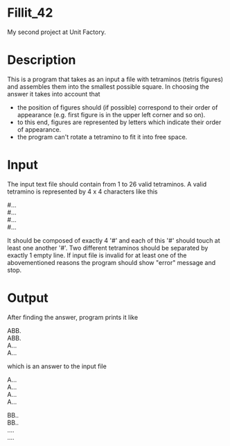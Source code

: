 # Fillit_42
My second project at Unit Factory. 

# Description
This is a program that takes as an input a file with tetraminos (tetris figures) and assembles them into the smallest possible square.
In choosing the answer it takes into account that
- the position of figures should (if possible) correspond to their order of appearance (e.g. first figure is in the upper left corner and so on).
- to this end, figures are represented by letters which indicate their order of appearance.
- the program can't rotate a tetramino to fit it into free space.

# Input
The input text file should contain from 1 to 26 valid tetraminos. A valid tetramino is represented by 4 x 4 characters like this

#...<br />
#...<br />
#...<br />
#...<br />

It should be composed of exactly 4 '#' and each of this '#' should touch at least one another '#'.
Two different tetraminos should be separated by exactly 1 empty line.
If input file is invalid for at least one of the abovementioned reasons the program should show "error" message and stop.

# Output
After finding the answer, program prints it like

ABB.<br />
ABB.<br />
A...<br />
A...<br />

which is an answer to the input file

A...<br />
A...<br />
A...<br />
A...<br />

BB..<br />
BB..<br />
....<br />
....<br />
